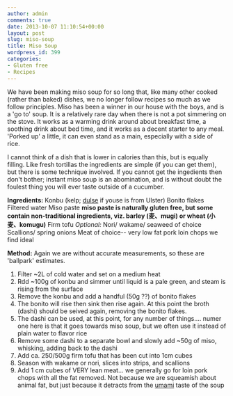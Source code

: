 ```yaml
---
author: admin
comments: true
date: 2013-10-07 11:10:54+00:00
layout: post
slug: miso-soup
title: Miso Soup
wordpress_id: 399
categories:
- Gluten free
- Recipes
---
```


We have been making miso soup for so long that, like many other cooked (rather than baked) dishes, we no longer follow recipes so much as we follow principles. Miso has been a winner in our house with the boys, and is a 'go to' soup. It is a relatively rare day when there is not a pot simmering on the stove. It works as a warming drink around about breakfast time, a soothing drink about bed time, and it works as a decent starter to any meal. 'Porked up' a little, it can even stand as a main, especially with a side of rice.

I cannot think of a dish that is lower in calories than this, but is equally filling. Like fresh tortillas the ingredients are simple (if you can get them), but there is some technique involved. If you cannot get the ingedients then don't bother; instant miso soup is an abomination, and is without doubt the foulest thing you will ever taste outside of a cucumber.

**Ingredients:**
Konbu (kelp; [dulse](http://en.wikipedia.org/wiki/Dulse) if youse is from Ulster)
Bonito flakes
Filtered water
Miso paste **miso paste is naturally gluten free, but some contain non-traditional ingredients, viz. barley (麦、mugi) or wheat (小麦、komugu)**
Firm tofu
_Optional:_
Nori/ wakame/ seaweed of choice
Scallions/ spring onions
Meat of choice-- very low fat pork loin chops we find ideal

**Method:**
Again we are without accurate measurements, so these are 'ballpark' estimates.

1. Filter ~2L of cold water and set on a medium heat
2. Rdd ~100g of konbu and simmer until liquid is a pale green, and steam is rising from the surface
3. Remove the konbu and add a handful (50g ??) of bonito flakes
4. The bonito will rise then sink then rise again. At this point the broth (dashi) should be seived again, removing the bonito flakes.
5. The dashi can be used, at this point, for any number of things.... numer one here is that it goes towards miso soup, but we often use it instead of plain water to flavor rice
6. Remove some dashi to a separate bowl and slowly add ~50g of miso, whisking, adding back to the dashi
7. Add ca. 250/500g firm tofu that has been cut into 1cm cubes
8. Season with wakame or nori, slices into strips, and scallions
9. Add 1 cm cubes of VERY lean meat... we generally go for loin pork chops with all the fat removed. Not because we are squeamish about animal fat, but just because it detracts from the [umami](http://en.wikipedia.org/wiki/Umami) taste of the soup
